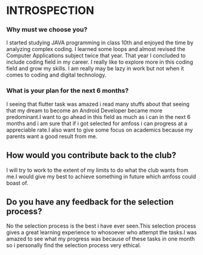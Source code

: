 # INTROSPECTION
### Why must we choose you?
I started studying JAVA programming in class 10th and enjoyed the time by analyzing complex coding. I learned some loops and almost revised the Computer Applications subject twice that year. That year I concluded to include coding field in my career. I really like to explore more in this coding field and grow my skills. I am really may be lazy in work but not when it comes to coding and digital technology.
### What is your plan for the next 6 months?
I seeing that flutter task was amazed i read many stuffs about that seeing that my dream to become an Android Developer became more
predominant.I want to go ahead in this field as much as i can in the next 6 months and i am sure that if i got selected for amfoss i can
progress at a appreciable rate.I also want to give some focus on academics because my parents want a good result from me.
## How would you contribute back to the club?
I will try to work to the extent of my limits to do what the club wants from me.I would give my best to achieve something in future which 
amfoss could boast of.
## Do you have any feedback for the selection process?
No the selection process is the best i have ever seen.This selection process gives a great learning experience to whosoever who attempt the 
tasks.I was amazed to see what my progress was because of these tasks in one month so i personally find the selection process very ethical.

